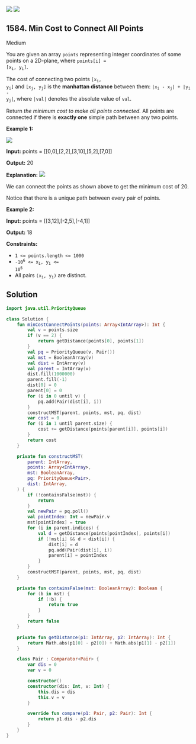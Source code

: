[![](https://img.shields.io/github/stars/javadev/LeetCode-in-Kotlin?label=Stars&style=flat-square)](https://github.com/javadev/LeetCode-in-Kotlin)
[![](https://img.shields.io/github/forks/javadev/LeetCode-in-Kotlin?label=Fork%20me%20on%20GitHub%20&style=flat-square)](https://github.com/javadev/LeetCode-in-Kotlin/fork)

## 1584\. Min Cost to Connect All Points

Medium

You are given an array `points` representing integer coordinates of some points on a 2D-plane, where <code>points[i] = [x<sub>i</sub>, y<sub>i</sub>]</code>.

The cost of connecting two points <code>[x<sub>i</sub>, y<sub>i</sub>]</code> and <code>[x<sub>j</sub>, y<sub>j</sub>]</code> is the **manhattan distance** between them: <code>|x<sub>i</sub> - x<sub>j</sub>| + |y<sub>i</sub> - y<sub>j</sub>|</code>, where `|val|` denotes the absolute value of `val`.

Return _the minimum cost to make all points connected._ All points are connected if there is **exactly one** simple path between any two points.

**Example 1:**

![](https://assets.leetcode.com/uploads/2020/08/26/d.png)

**Input:** points = \[\[0,0],[2,2],[3,10],[5,2],[7,0]]

**Output:** 20

**Explanation:** ![](https://assets.leetcode.com/uploads/2020/08/26/c.png)

We can connect the points as shown above to get the minimum cost of 20.

Notice that there is a unique path between every pair of points.

**Example 2:**

**Input:** points = \[\[3,12],[-2,5],[-4,1]]

**Output:** 18

**Constraints:**

*   `1 <= points.length <= 1000`
*   <code>-10<sup>6</sup> <= x<sub>i</sub>, y<sub>i</sub> <= 10<sup>6</sup></code>
*   All pairs <code>(x<sub>i</sub>, y<sub>i</sub>)</code> are distinct.

## Solution

```kotlin
import java.util.PriorityQueue

class Solution {
    fun minCostConnectPoints(points: Array<IntArray>): Int {
        val v = points.size
        if (v == 2) {
            return getDistance(points[0], points[1])
        }
        val pq = PriorityQueue(v, Pair())
        val mst = BooleanArray(v)
        val dist = IntArray(v)
        val parent = IntArray(v)
        dist.fill(1000000)
        parent.fill(-1)
        dist[0] = 0
        parent[0] = 0
        for (i in 0 until v) {
            pq.add(Pair(dist[i], i))
        }
        constructMST(parent, points, mst, pq, dist)
        var cost = 0
        for (i in 1 until parent.size) {
            cost += getDistance(points[parent[i]], points[i])
        }
        return cost
    }

    private fun constructMST(
        parent: IntArray,
        points: Array<IntArray>,
        mst: BooleanArray,
        pq: PriorityQueue<Pair>,
        dist: IntArray,
    ) {
        if (!containsFalse(mst)) {
            return
        }
        val newPair = pq.poll()
        val pointIndex: Int = newPair.v
        mst[pointIndex] = true
        for (i in parent.indices) {
            val d = getDistance(points[pointIndex], points[i])
            if (!mst[i] && d < dist[i]) {
                dist[i] = d
                pq.add(Pair(dist[i], i))
                parent[i] = pointIndex
            }
        }
        constructMST(parent, points, mst, pq, dist)
    }

    private fun containsFalse(mst: BooleanArray): Boolean {
        for (b in mst) {
            if (!b) {
                return true
            }
        }
        return false
    }

    private fun getDistance(p1: IntArray, p2: IntArray): Int {
        return Math.abs(p1[0] - p2[0]) + Math.abs(p1[1] - p2[1])
    }

    class Pair : Comparator<Pair> {
        var dis = 0
        var v = 0

        constructor()
        constructor(dis: Int, v: Int) {
            this.dis = dis
            this.v = v
        }

        override fun compare(p1: Pair, p2: Pair): Int {
            return p1.dis - p2.dis
        }
    }
}
```